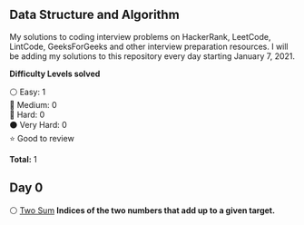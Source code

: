 ## Data Structure and Algorithm

My solutions to coding interview problems on HackerRank, LeetCode, LintCode, GeeksForGeeks and other interview preparation resources. I will be adding my solutions to this repository every day starting January 7, 2021.

__Difficulty Levels solved__
 
 :white_circle: Easy: 1  
 :large_blue_circle: Medium: 0  
 :red_circle: Hard: 0  
 :black_circle: Very Hard: 0  
 :star: Good to review

 __Total:__ 1

## Day 0
:white_circle: [Two Sum]() **Indices of the two numbers that add up to a given target.**


